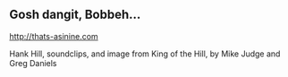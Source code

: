 
## Gosh dangit, Bobbeh...

http://thats-asinine.com



Hank Hill, soundclips, and image from King of the Hill, by Mike Judge and Greg Daniels

